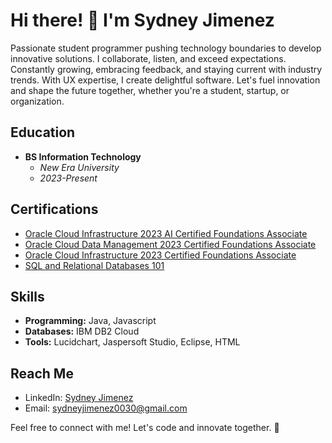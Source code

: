 # Hi there! 👋 I'm Sydney Jimenez

Passionate student programmer pushing technology boundaries to develop innovative solutions. I collaborate, listen, and exceed expectations. Constantly growing, embracing feedback, and staying current with industry trends. With UX expertise, I create delightful software. Let's fuel innovation and shape the future together, whether you're a student, startup, or organization.

## Education
- **BS Information Technology**
  - *New Era University*
  - *2023-Present*

## Certifications
- [Oracle Cloud Infrastructure 2023 AI Certified Foundations Associate](https://catalog-education.oracle.com/pls/certview/sharebadge?id=B0ED9FBC13237D076CD79627A208E73BA983B4963379CC03AF0DAF9E332193A6)
- [Oracle Cloud Data Management 2023 Certified Foundations Associate](https://catalog-education.oracle.com/pls/certview/sharebadge?id=CFB24FFB33BD7701943B90EF117FB55D468BB6EFE9D78B2FC94BFF6A5613AD5E)
- [Oracle Cloud Infrastructure 2023 Certified Foundations Associate](https://catalog-education.oracle.com/pls/certview/sharebadge?id=EBB4BFE742387BE67DD9408B361B96752C0F8AD3ABFB9E8087A14BFCBD934D0A)
- [SQL and Relational Databases 101](https://courses.cognitiveclass.ai/certificates/4ce64d154ba3483c8a7c7fa297cea19b)

## Skills
- **Programming:** Java, Javascript
- **Databases:** IBM DB2 Cloud
- **Tools:** Lucidchart, Jaspersoft Studio, Eclipse, HTML

## Reach Me
- LinkedIn: [Sydney Jimenez](www.linkedin.com/in/sydneyjimenez3796ab2a2)
- Email: sydneyjimenez0030@gmail.com

Feel free to connect with me! Let's code and innovate together. 🚀
